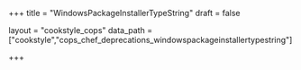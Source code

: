 +++
title = "WindowsPackageInstallerTypeString"
draft = false

layout = "cookstyle_cops"
data_path = ["cookstyle","cops_chef_deprecations_windowspackageinstallertypestring"]

+++

<!-- The content of this page is automatically generated from the
cops_chef_deprecations_windowspackageinstallertypestring.yml file in github.com/chef/cookstyle/blob/main/docs-chef-io/data/cookstyle/. -->
